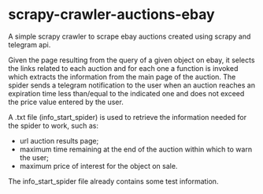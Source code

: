 # scrapy-crawler-auctions-ebay
A simple scrapy crawler to scrape ebay auctions created using scrapy and telegram api.

Given the page resulting from the query of a given object on ebay, it selects the links related to each auction and for each one a function is invoked which 
extracts the information from the main page of the auction. The spider sends a telegram notification to the user when an auction reaches an expiration time less 
than/equal to the indicated one and does not exceed the price value entered by the user.

A .txt file (info_start_spider) is used to retrieve the information needed for the spider to work, such as:
  - url auction results page;
  - maximum time remaining at the end of the auction within which to warn the user;
  - maximum price of interest for the object on sale.

The info_start_spider file already contains some test information.
